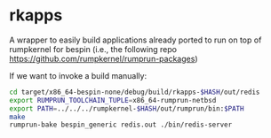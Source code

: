 # rkapps

A wrapper to easily build applications already ported to run on top of rumpkernel for bespin
(i.e., the following repo <https://github.com/rumpkernel/rumprun-packages>)

If we want to invoke a build manually:

```bash
cd target/x86_64-bespin-none/debug/build/rkapps-$HASH/out/redis
export RUMPRUN_TOOLCHAIN_TUPLE=x86_64-rumprun-netbsd
export PATH=../../../rumpkernel-$HASH/out/rumprun/bin:$PATH
make
rumprun-bake bespin_generic redis.out ./bin/redis-server
```
